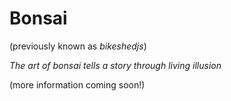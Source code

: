 # Bonsai

(previously known as *bikeshedjs*)

*The art of bonsai tells a story through living illusion*

(more information coming soon!)
